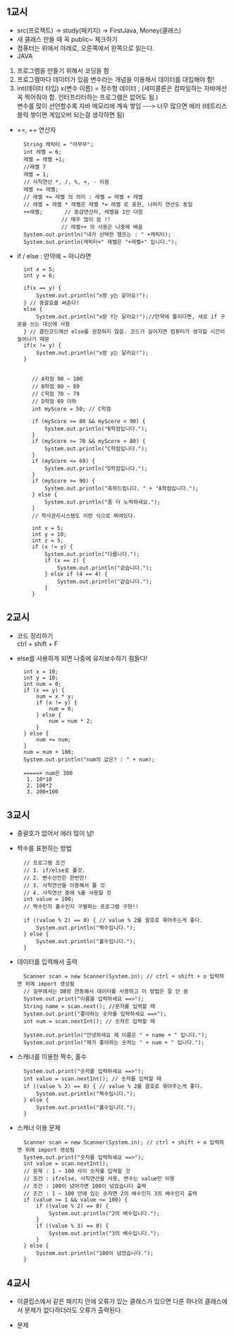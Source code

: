 ## 1교시
- src(프로젝트) -> study(패키지) -> FirstJava, Money(클래스)
- 새 클래스 만들 때 꼭 public~ 체크하기
- 컴퓨터는 위에서 아래로, 오른쪽에서 왼쪽으로 읽는다. 
- JAVA
1. 프로그램을 만들기 위해서 코딩을 함
2. 프로그램마다 데이터가 있음
    변수라는 개념을 이용해서 데이터를 대입해야 함!
3. int(데이터 타입) x(변수 이름) = 정수형 데이터 ;
(세미콜론은 컴파일하는 자바에선 꼭 찍어줘야 함. 인터프리터하는 프로그램은 없어도 됨.)  
변수를 많이 선언할수록 자바 메모리에 계속 쌓임 ---> 너무 많으면 에러 (테트리스 블럭 쌓이면 게임오버 되는걸 생각하면 됨)  

- +=, ++ 연산자

		String 캐릭터 = "아무무";
		int 레벨 = 6;
		레벨 = 레벨 +1;
		//레벨 7
		레벨 = 1;
		// 사칙연산 *, /, %, +, - 이용
		레벨 += 레벨;
		// 레벨 += 레벨 의 의미 : 레벨 = 레벨 + 레벨
		// 레벨 = 레벨 * 레벨은 레벨 *= 레벨 로 표현, 나머지 연산도 동일
		++레벨; 		// 증감연산자, 레벨을 1만 더함
					// 매우 많이 씀 !!
					// 레벨++ 의 사용은 나중에 배움
		System.out.println("내가 선택한 챔프는 : " +캐릭터);
		System.out.println(캐릭터+" 레벨은 "+레벨+" 입니다.");

- if / else : 만약에 ~ 아니라면  

		int x = 5;
		int y = 6;
		
		if(x == y) {
			System.out.println("x랑 y는 같아요!");
		} // 중괄호를 써준다!
		else { 
			System.out.println("x랑 Y는 달라요!");//만약에 틀리다면, 새로 if 구문을 쓰는 대신에 사용
		} // 클린코드에선 else를 권장하지 않음. 코드가 길어지면 컴퓨터가 생각할 시간이 늘어나기 때문
		if(x != y) {
			System.out.println("x랑 y는 달라요!");
		}


```

		// A학점 90 ~ 100
		// B학점 80 ~ 89
		// C학점 70 ~ 79
		// D학점 69 이하
		int myScore = 50; // C학점

		if (myScore >= 80 && myScore < 90) {
			System.out.println("B학점입니다.");
		}
		if (myScore >= 70 && myScore < 80) {
			System.out.println("C학점입니다.");
		}
		if (myScore <= 69) {
			System.out.println("D학점입니다.");
		}
		if (myScore >= 90) {
			System.out.println("축하드립니다. " + "A학점입니다.");
		} else {
			System.out.println("좀 더 노력하세요.");
		}
		// 학사관리시스템도 이런 식으로 짜여있다.

		int x = 5;
		int y = 10;
		int z = 5;
		if (x != y) {
			System.out.println("다릅니다.");
			if (x == z) {
				System.out.println("같습니다.");
			} else if (4 == 4) {
				System.out.println("같습니다.");
			}
		}
```

## 2교시
- 코드 정리하기  
ctrl + shift + F  
- else를 사용하게 되면 나중에 유지보수하기 힘들다!

		int x = 10;
		int y = 10;
		int num = 0;
		if (x == y) {
			num = x * y;
			if (x != y) {
				num = 0;
			} else {
				num = num * 2;
			}
		} else {
			num += num;
		}
		num = num + 100;
		System.out.println("num의 값은? : " + num);

        =====> num은 300
         1. 10*10
         2. 100*2
         3. 200+100
## 3교시
- 중괄호가 없어서 에러 많이 남!  

- 짝수를 표현하는 방법  

		// 프로그램 조건
		// 1. if/else로 풀것.
		// 2. 변수선언은 한번만!
		// 3. 사칙연산을 이용해서 풀 것
		// 4. 사칙연산 중에 %를 사용할 것
		int value = 100;
		// 짝수인지 홀수인지 구별하는 프로그램 구현!!

		if ((value % 2) == 0) { // value % 2를 괄호로 묶어주는게 좋다.
			System.out.println("짝수입니다.");
		} else {
			System.out.println("홀수입니다.");
		}

- 데이터를 입력해서 출력

		Scanner scan = new Scanner(System.in); // ctrl + shift + o 입력하면 위에 import 생성됨
		// 실무에서는 DB랑 연동해서 데이터를 사용하고 이 방법은 잘 안 씀
		System.out.print("이름을 입력하세요 ==>");
		String name = scan.next(); //문자를 입력할 때
		System.out.print("좋아하는 숫자를 입력하세요 ==>");
		int num = scan.nextInt(); // 숫자르 입력할 때

		System.out.println("안녕하세요 제 이름은 " + name + " 입니다.");
		System.out.println("제가 좋아하는 숫자는 " + num + " 입니다.");

- 스캐너를 이용한 짝수, 홀수 

		System.out.print("숫자를 입력하세요 ==>");
		int value = scan.nextInt(); // 숫자를 입력할 때
		if ((value % 2) == 0) { // value % 2를 괄호로 묶어주는게 좋다.
			System.out.println("짝수입니다.");
		} else {
			System.out.println("홀수입니다.");
		}

- 스캐너 이용 문제  

		Scanner scan = new Scanner(System.in); // ctrl + shift + o 입력하면 위에 import 생성됨
		System.out.print("숫자를 입력하세요 ==>");
		int value = scan.nextInt();
		// 문제 : 1 ~ 100 사이 숫자를 입력할 것
		// 조건 : if/else, 사칙연산을 사용, 변수는 value만 이용
		// 조건 : 100이 넘어가면 100이 넘었습니다 출력
		// 조건 : 1 ~ 100 안에 있는 숫자면 2의 배수인지 3의 배수인지 출력
		if (value >= 1 && value <= 100) {
			if ((value % 2) == 0) {
				System.out.println("2의 배수입니다.");
			}
			if ((value % 3) == 0) {
				System.out.println("3의 배수입니다.");
			}
		} else {
			System.out.println("100이 넘었습니다.");
		}

## 4교시
- 이클립스에서 같은 패키지 안에 오류가 있는 클래스가 있으면 다른 하나의 클래스에서 문제가 없다하더라도 오류가 출력된다.  

- 문제  


